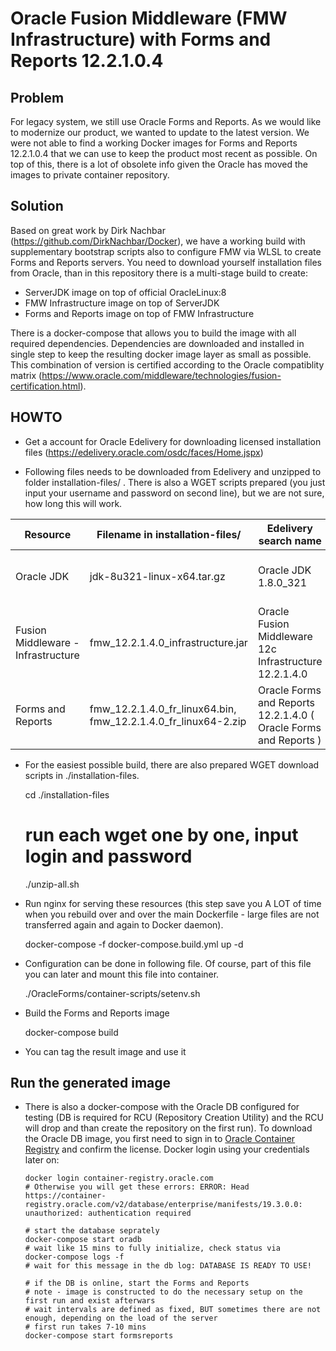 # Oracle Fusion Middleware (FMW Infrastructure) with Forms and Reports 12.2.1.0.4

## Problem

For legacy system, we still use Oracle Forms and Reports. As we would like to modernize our product, we wanted to update to the latest version. We were not able to find a working Docker images for Forms and Reports 12.2.1.0.4 that we can use to keep the product most recent as possible. On top of this, there is a lot of obsolete info given the Oracle has moved the images to private container repository.

## Solution

Based on great work by Dirk Nachbar (https://github.com/DirkNachbar/Docker), we have a working build with supplementary bootstrap scripts also to configure FMW via WLSL to create Forms and Reports servers. You need to download yourself installation files from Oracle, than in this repository there is a multi-stage build to create:

* ServerJDK image on top of official OracleLinux:8
* FMW Infrastructure image on top of ServerJDK
* Forms and Reports image on top of FMW Infrastructure

There is a docker-compose that allows you to build the image with all required dependencies. Dependencies are downloaded and installed in single step to keep the resulting docker image layer as small as possible. This combination of version is certified according to the Oracle compatiblity matrix (https://www.oracle.com/middleware/technologies/fusion-certification.html).

## HOWTO

- Get a account for Oracle Edelivery for downloading licensed installation files (https://edelivery.oracle.com/osdc/faces/Home.jspx)

- Following files needs to be downloaded from Edelivery and unzipped to folder installation-files/ . There is also a WGET scripts prepared (you just input your username and password on second line), but we are not sure, how long this will work.

|Resource                           | Filename in installation-files/   | Edelivery search name     |  WGET script |
|---                                |---                                |---                        |---|
|Oracle JDK                         | jdk-8u321-linux-x64.tar.gz        | Oracle JDK 1.8.0_321      | installation-files/wget-jdk-8u321.sh  |
|Fusion Middleware - Infrastructure | fmw_12.2.1.4.0_infrastructure.jar | Oracle Fusion Middleware 12c Infrastructure 12.2.1.4.0 | installation-files/wget-fmw-infra-12.2.1.4.sh  |
|Forms and Reports                  | fmw_12.2.1.4.0_fr_linux64.bin, fmw_12.2.1.4.0_fr_linux64-2.zip  |  Oracle Forms and Reports 12.2.1.4.0 ( Oracle Forms and Reports )		 |  installation-files/wget-fr-12.2.1.4.sh |

 - For the easiest possible build, there are also prepared WGET download scripts in ./installation-files.


    cd ./installation-files
    # run each wget one by one, input login and password
    ./unzip-all.sh


 - Run nginx for serving these resources (this step save you A LOT of time when you rebuild over and over the main Dockerfile - large files are not transferred again and again to Docker daemon).


    docker-compose -f docker-compose.build.yml up -d

 
- Configuration can be done in following file. Of course, part of this file you can later and mount this file into container.


    ./OracleForms/container-scripts/setenv.sh


- Build the Forms and Reports image


    docker-compose build

- You can tag the result image and use it

## Run the generated image

- There is also a docker-compose with the Oracle DB configured for testing (DB is required for RCU (Repository Creation Utility) and the RCU will drop and than create the repository on the first run). To download the Oracle DB image, you first need to sign in to [Oracle Container Registry](https://container-registry.oracle.com/ords/f?p=113:4:107491460743651:::4:P4_REPOSITORY,AI_REPOSITORY,AI_REPOSITORY_NAME,P4_REPOSITORY_NAME,P4_EULA_ID,P4_BUSINESS_AREA_ID:9,9,Oracle%20Database%20Enterprise%20Edition,Oracle%20Database%20Enterprise%20Edition,1,0&cs=3sFQ_XbKSEnH85nKYJKhHGfnE4VsqoQKiHXEIh6SrTf7_8F5tTiR-ceAG3Pzrrt6HwYJGD0TSbtqasa-xVJYH0g) and confirm the license. Docker login using your credentials later on:


      docker login container-registry.oracle.com
      # Otherwise you will get these errors: ERROR: Head https://container-registry.oracle.com/v2/database/enterprise/manifests/19.3.0.0: unauthorized: authentication required

      # start the database seprately
      docker-compose start oradb
      # wait like 15 mins to fully initialize, check status via
      docker-compose logs -f
      # wait for this message in the db log: DATABASE IS READY TO USE!

      # if the DB is online, start the Forms and Reports
      # note - image is constructed to do the necessary setup on the first run and exist afterwars
      # wait intervals are defined as fixed, BUT sometimes there are not enough, depending on the load of the server
      # first run takes 7-10 mins
      docker-compose start formsreports
